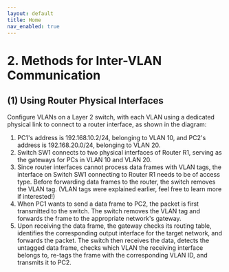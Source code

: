 ```yaml
---
layout: default
title: Home
nav_enabled: true
---
```


# 2. Methods for Inter-VLAN Communication

## (1) Using Router Physical Interfaces

Configure VLANs on a Layer 2 switch, with each VLAN using a dedicated physical link to connect to a router interface, as shown in the diagram:

1. PC1's address is 192.168.10.2/24, belonging to VLAN 10, and PC2's address is 192.168.20.0/24, belonging to VLAN 20.
2. Switch SW1 connects to two physical interfaces of Router R1, serving as the gateways for PCs in VLAN 10 and VLAN 20.
3. Since router interfaces cannot process data frames with VLAN tags, the interface on Switch SW1 connecting to Router R1 needs to be of access type. Before forwarding data frames to the router, the switch removes the VLAN tag. (VLAN tags were explained earlier, feel free to learn more if interested!)
4. When PC1 wants to send a data frame to PC2, the packet is first transmitted to the switch. The switch removes the VLAN tag and forwards the frame to the appropriate network's gateway.
5. Upon receiving the data frame, the gateway checks its routing table, identifies the corresponding output interface for the target network, and forwards the packet. The switch then receives the data, detects the untagged data frame, checks which VLAN the receiving interface belongs to, re-tags the frame with the corresponding VLAN ID, and transmits it to PC2.
